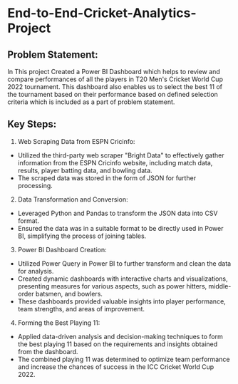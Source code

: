 # End-to-End-Cricket-Analytics-Project

## Problem Statement:

In This project Created a Power BI Dashboard which helps to review and compare performances of all the players in T20 Men's Cricket World Cup 2022 tournament. This dashboard also enables us to select the best 11 of the tournament based on their performance based on defined selection criteria which is included as a part of problem statement.

## Key Steps:
1. Web Scraping Data from ESPN Cricinfo:

*   Utilized the third-party web scraper "Bright Data" to effectively gather information from the ESPN Cricinfo website, including match data, results, player batting data, and bowling data.
*   The scraped data was stored in the form of JSON for further processing.

2. Data Transformation and Conversion:

*   Leveraged Python and Pandas to transform the JSON data into CSV format.
*   Ensured the data was in a suitable format to be directly used in Power BI, simplifying the process of joining tables.

3. Power BI Dashboard Creation:

*   Utilized Power Query in Power BI to further transform and clean the data for analysis.
*   Created dynamic dashboards with interactive charts and visualizations, presenting measures for various aspects, such as power hitters, middle-order batsmen, and bowlers.
*   These dashboards provided valuable insights into player performance, team strengths, and areas of improvement.

4. Forming the Best Playing 11:

*   Applied data-driven analysis and decision-making techniques to form the best playing 11 based on the requirements and insights obtained from the dashboard.
*   The combined playing 11 was determined to optimize team performance and increase the chances of success in the ICC Cricket World Cup 2022.


